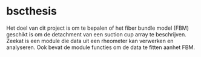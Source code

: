 # bscthesis
Het doel van dit project is om te bepalen of het fiber bundle model (FBM) geschikt is om de detachment van een suction cup array te beschrijven. Zeekat is een module die
data uit een rheometer kan verwerken en analyseren. Ook bevat de module functies om de data te fitten aanhet FBM. 
